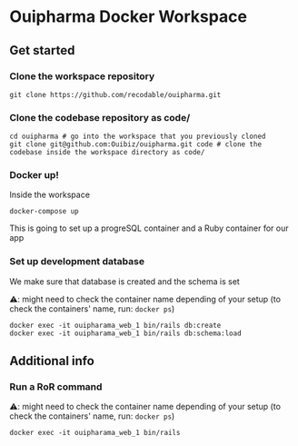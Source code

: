 # Ouipharma Docker Workspace

## Get started

### Clone the workspace repository

```
git clone https://github.com/recodable/ouipharma.git
```

### Clone the codebase repository as code/

```
cd ouipharma # go into the workspace that you previously cloned
git clone git@github.com:Ouibiz/ouipharma.git code # clone the codebase inside the workspace directory as code/
```

### Docker up!

Inside the workspace

```
docker-compose up
```

This is going to set up a progreSQL container and a Ruby container for our app

### Set up development database

We make sure that database is created and the schema is set

⚠️: might need to check the container name depending of your setup (to check the containers' name, run: `docker ps`)
```
docker exec -it ouipharama_web_1 bin/rails db:create
docker exec -it ouipharama_web_1 bin/rails db:schema:load
```

## Additional info

### Run a RoR command

⚠️: might need to check the container name depending of your setup (to check the containers' name, run: `docker ps`)

```
docker exec -it ouipharama_web_1 bin/rails
```
